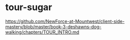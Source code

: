 # tour-sugar
https://github.com/NewForce-at-Mountwest/client-side-mastery/blob/master/book-3-deshawns-dog-walking/chapters/TOUR_INTRO.md

